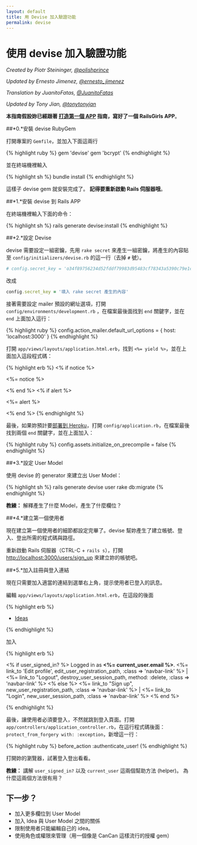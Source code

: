 ```yaml
---
layout: default
title: 用 Devise 加入驗證功能
permalink: devise
---
```


# 使用 devise 加入驗證功能

*Created by Piotr Steininger, [@polishprince](https://twitter.com/polishprince)*

*Updated by Ernesto Jimenez, [@ernesto_jimenez](https://twitter.com/ernesto_jimenez)*

*Translation by JuanitoFatas, [@JuanitoFatas](https://twitter.com/juanitofatas)*

*Updated by Tony Jian, [@tonytonyjan](https://plurk.com/tonytonyjan)*

**本指南假設妳已經跟著 [打造第一個 APP](/app) 指南，寫好了一個 RailsGirls APP**。

##*0.*安裝 devise RubyGem

打開專案的 `Gemfile`，並加入下面這兩行

{% highlight ruby %}
gem 'devise'
gem 'bcrypt'
{% endhighlight %}

並在終端機裡輸入

{% highlight sh %}
bundle install
{% endhighlight %}

這樣子 devise gem 就安裝完成了。 **記得要重新啟動 Rails 伺服器哦**。

##*1.*安裝 devise 到 Rails APP

在終端機裡輸入下面的命令：

{% highlight sh %}
rails generate devise:install
{% endhighlight %}

##*2.*設定 Devise

devise 需要設定一組密鑰，先用 `rake secret` 來產生一組密鑰，將產生的內容貼至 `config/initializers/devise.rb` 的這一行（去掉 `#` 號）。

```ruby
# config.secret_key = 'o34f89756234d52fddf79983d95483cf78343a5390c79e1cd5fa897711d89b612b0d293908e681a428650e1bdf5c5dd8d82effb3737d6918b3f9473ee5adf41d0'
```

改成

```ruby
config.secret_key = '填入 rake secret 產生的內容'
```

接著需要設定 mailer 預設的網址選項，打開 `config/environments/development.rb` ，在檔案最後面找到 `end` 關鍵字，並在 `end` 上面加入這行：

{% highlight ruby %}
config.action_mailer.default_url_options = { host: 'localhost:3000' }
{% endhighlight %}

打開 `app/views/layouts/application.html.erb`，找到 `<%= yield %>`，並在上面加入這段程式碼：

{% highlight erb %}
<% if notice %>
  <p class="alert alert-success"><%= notice %></p>
<% end %>
<% if alert %>
  <p class="alert alert-danger"><%= alert %></p>
<% end %>
{% endhighlight %}

最後，如果妳預計要[部署到 Heroku](/heroku)，打開 `config/application.rb`，在檔案最後找到兩個 `end` 關鍵字，並在上面加入：

{% highlight ruby %}
config.assets.initialize_on_precompile = false
{% endhighlight %}

##*3.*設定 User Model

使用 devise 的 generator 來建立出 User Model：

{% highlight sh %}
rails generate devise user
rake db:migrate
{% endhighlight %}

**教練：** 解釋產生了什麼 Model，產生了什麼欄位？

##*4.*建立第一個使用者

現在建立第一個使用者的細節都設定完畢了。devise 幫妳產生了建立帳號、登入、登出所需的程式碼與路徑。

重新啟動 Rails 伺服器（CTRL-C + `rails s`），打開 [http://localhost:3000/users/sign_up](http://localhost:3000/users/sign_up) 來建立妳的帳號吧。

##*5.*加入註冊與登入連結

現在只需要加入適當的連結到選單右上角，提示使用者已登入的訊息。

編輯 `app/views/layouts/application.html.erb`，在這段的後面

{% highlight erb %}
<ul class="nav">
  <li class="active"><a href="/ideas">Ideas</a></li>
</ul>
{% endhighlight %}

加入

{% highlight erb %}
<p class="navbar-text pull-right">
<% if user_signed_in? %>
  Logged in as <strong><%= current_user.email %></strong>.
  <%= link_to 'Edit profile', edit_user_registration_path, :class => 'navbar-link' %> |
  <%= link_to "Logout", destroy_user_session_path, method: :delete, :class => 'navbar-link'  %>
<% else %>
  <%= link_to "Sign up", new_user_registration_path, :class => 'navbar-link'  %> |
  <%= link_to "Login", new_user_session_path, :class => 'navbar-link'  %>
<% end %>
</p>
{% endhighlight %}

最後，讓使用者必須要登入，不然就跳到登入頁面。打開 `app/controllers/application_controller.rb`，在這行程式碼後面：`protect_from_forgery with: :exception`，新增這一行：

{% highlight ruby %}
  before_action :authenticate_user!
{% endhighlight %}

打開妳的瀏覽器，試著登入登出看看。

**教練：** 講解 `user_signed_in?` 以及 `current_user` 這兩個幫助方法 (helper)。 為什麼這兩個方法很有用？

## 下一步？

* 加入更多欄位到 User Model
* 加入 Idea 與 User Model 之間的關係
* 限制使用者只能編輯自己的 idea。
* 使用角色或權限來管理（用一個像是 CanCan 這樣流行的授權 gem）
